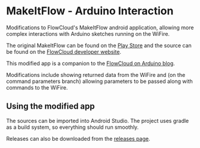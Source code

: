 # MakeItFlow - Arduino Interaction

Modifications to FlowCloud's MakeItFlow android application, allowing more complex interactions with Arduino sketches running on the WiFire.

The original MakeItFlow can be found on the [Play Store](https://play.google.com/store/apps/details?id=com.imgtec.hobbyist) and the source can be found on the [FlowCloud developer website](http://flow.imgtec.com/developers/).

This modified app is a companion to the [FlowCloud on Arduino blog](http://img-flowcloud.github.io/flow-on-arduino/).

Modifications include showing returned data from the WiFire and (on the command parameters branch) allowing parameters to be passed along with commands to the WiFire.

## Using the modified app

The sources can be imported into Android Studio. The project uses gradle as a build system, so everything should run smoothly. 

Releases can also be downloaded from the [releases page](https://github.com/IMG-FlowCloud/make-it-flow-arduino/releases).

